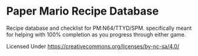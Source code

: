 # Paper Mario Recipe Database
Recipe database and checklist for PM:N64/TTYD/SPM. specifically meant for helping with 100% completion as you progress through either game.

Licensed Under
https://creativecommons.org/licenses/by-nc-sa/4.0/
